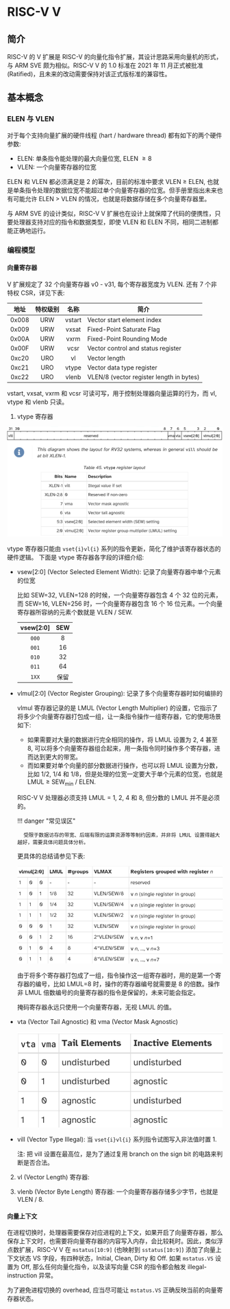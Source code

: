 # RISC-V V

## 简介

RISC-V 的 V 扩展是 RISC-V 的向量化指令扩展，其设计思路采用向量机的形式，与 ARM SVE 颇为相似。RISC-V V 的 1.0 标准在 2021 年 11 月正式被批准 (Ratified)，且未来的改动需要保持对该正式版标准的兼容性。

## 基本概念

### ELEN 与 VLEN

对于每个支持向量扩展的硬件线程 (hart / hardware thread) 都有如下的两个硬件参数:

- ELEN: 单条指令能处理的最大向量位宽, ELEN $\ge 8$
- VLEN: 一个向量寄存器的位宽

ELEN 和 VLEN 都必须满足是 $2$ 的幂次，目前的标准中要求 VLEN $\ge$ ELEN, 也就是单条指令处理的数据位宽不能超过单个向量寄存器的位宽。但手册里指出未来也有可能允许 ELEN > VLEN 的情况，也就是将数据存储在多个向量寄存器里。

与 ARM SVE 的设计类似，RISC-V V 扩展也在设计上就保障了代码的便携性，只要处理器支持对应的指令和数据类型，即使 VLEN 和 ELEN 不同，相同二进制都能正确地运行。

### 编程模型

#### 向量寄存器

V 扩展规定了 32 个向量寄存器 v0 - v31, 每个寄存器宽度为 VLEN. 还有 7 个非特权 CSR，详见下表:

| 地址 | 特权级别 | 名称 | 简介 |
|:---------:|:-----------:|:------:|-------------|
| 0x008   | URW       | vstart | Vector start element index |
| 0x009   | URW       | vxsat | Fixed-Point Saturate Flag |
| 0x00A   | URW       | vxrm | Fixed-Point Rounding Mode |
| 0x00F   | URW       | vcsr | Vector control and status register |
| 0xc20   | URO       | vl | Vector length |
| 0xc21   | URO       | vtype | Vector data type register |
| 0xc22   | URO       | vlenb | VLEN/8 (vector register length in bytes) |

vstart, vxsat, vxrm 和 vcsr 可读可写，用于控制处理器向量运算的行为，而 vl, vtype 和 vlenb 只读。

1. vtype 寄存器

![vtype register fields](assets/vtype.png)

vtype 寄存器只能由 `vset{i}vl{i}` 系列的指令更新，简化了维护该寄存器状态的硬件逻辑。 下面是 vtype 寄存器各字段的详细介绍:

- vsew[2:0] (Vector Selected Element Width): 记录了向量寄存器中单个元素的位宽

    比如 SEW=32, VLEN=128 的时候，一个向量寄存器包含 4 个 32 位的元素，而 SEW=16, VLEN=256 时，一个向量寄存器包含 16 个 16 位元素。一个向量寄存器所容纳的元素个数就是 VLEN / SEW.

    | vsew[2:0] | SEW |
    | :---: | :---: |
    | `000` | 8 |
    | `001` | 16 |
    | `010` | 32 |
    | `011` | 64 |
    | `1XX` | 保留 |

- vlmul[2:0] (Vector Register Grouping): 记录了多个向量寄存器时如何编排的

    vlmul 寄存器记录的是 LMUL (Vector Length Multiplier) 的设置，它指示了将多少个向量寄存器打包成一组，让一条指令操作一组寄存器，它的使用场景如下:

    - 如果需要对大量的数据进行完全相同的操作，将 LMUL 设置为 2, 4 甚至 8, 可以将多个向量寄存器组合起来，用一条指令同时操作多个寄存器，进而达到更大的带宽。
    - 而如果要对单个向量的部分数据进行操作，也可以将 LMUL 设置为分数，比如 1/2, 1/4 和 1/8，但是处理的位宽一定要大于单个元素的位宽，也就是 LMUL $\ge$ SEW$_\text{min}$ / ELEN.

    RISC-V V 处理器必须支持 LMUL = 1, 2, 4 和 8, 但分数的 LMUL 并不是必须的。

    !!! danger "常见误区"

        受限于数据访存的带宽、后端有限的运算资源等等制约因素，并非将 LMUL 设置得越大越好，需要具体问题具体分析。

    更具体的总结请参见下表:

    ![vlmul details](assets/vlmul.png)

    由于将多个寄存器打包成了一组，指令操作这一组寄存器时，用的是第一个寄存器的编号，比如 LMUL=8 时，操作的寄存器编号就需要是 8 的倍数。操作非 LMUL 倍数编号的向量寄存器的指令是保留的，未来可能会指定。

    掩码寄存器永远只使用一个向量寄存器，无视 LMUL 的值。

- vta (Vector Tail Agnostic) 和 vma (Vector Mask Agnostic)

    ![vta_vma_field_meaning](assets/vta_vma.png)

- vill (Vector Type Illegal): 当 `vset{i}vl{i}` 系列指令试图写入非法值时置 1.

    注: 把 vill 设置在最高位，是为了通过复用 branch on the sign bit 的电路来判断是否合法。

2. vl (Vector Length) 寄存器:

3. vlenb (Vector Byte Length) 寄存器: 一个向量寄存器存储多少字节，也就是 VLEN / 8.

#### 向量上下文

在进程切换时，处理器需要保存对应进程的上下文，如果开启了向量寄存器，那么保存上下文时，也需要将向量寄存器的内容写入内存，会比较耗时。因此，类似浮点数扩展，RISC-V V 在 `mstatus[10:9]` (也映射到 `sstatus[10:9]`) 添加了向量上下文状态 VS 字段，有四种状态，Initial, Clean, Dirty 和 Off. 如果 `mstatus.VS` 设置为 Off, 那么任何向量化指令，以及读写向量 CSR 的指令都会触发 illegal-instruction 异常。

为了避免进程切换的 overhead, 应当尽可能让 `mstatus.VS` 正确反映当前的向量寄存器状态。
